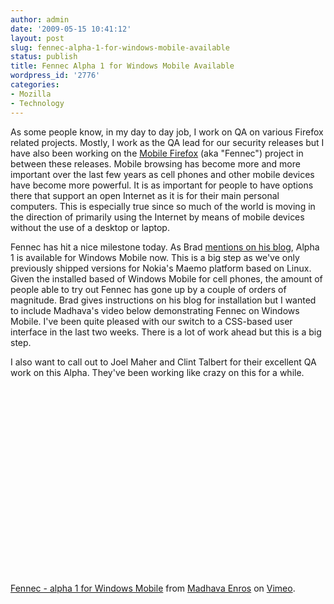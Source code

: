 ```yaml
---
author: admin
date: '2009-05-15 10:41:12'
layout: post
slug: fennec-alpha-1-for-windows-mobile-available
status: publish
title: Fennec Alpha 1 for Windows Mobile Available
wordpress_id: '2776'
categories:
- Mozilla
- Technology
---
```

As some people know, in my day to day job, I work on QA on various Firefox related projects. Mostly, I work as the QA lead for our security releases but I have also been working on the <a href="http://wiki.mozilla.org/Mobile">Mobile Firefox</a> (aka "Fennec") project in between these releases. Mobile browsing has become more and more important over the last few years as cell phones and other mobile devices have become more powerful. It is as important for people to have options there that support an open Internet as it is for their main personal computers. This is especially true since so much of the world is moving in the direction of primarily using the Internet by means of mobile devices without the use of a desktop or laptop.

Fennec has hit a nice milestone today. As Brad <a href="http://blog.mozilla.com/blassey/2009/05/15/fennec-alpha-1-for-windows-mobile/">mentions on his blog</a>, Alpha 1 is available for Windows Mobile now. This is a big step as we've only previously shipped versions for Nokia's Maemo platform based on Linux. Given the installed based of Windows Mobile for cell phones, the amount of people able to try out Fennec has gone up by a couple of orders of magnitude. Brad gives instructions on his blog for installation but I wanted to include Madhava's video below demonstrating Fennec on Windows Mobile. I've been quite pleased with our switch to a CSS-based user interface in the last two weeks. There is a lot of work ahead but this is a big step. 

I also want to call out to Joel Maher and Clint Talbert for their excellent QA work on this Alpha. They've been working like crazy on this for a while.

<lj-embed> <object width="400" height="300"><param name="allowfullscreen" value="true" /><param name="allowscriptaccess" value="always" /><param name="movie" value="http://vimeo.com/moogaloop.swf?clip_id=4554051&amp;server=vimeo.com&amp;show_title=1&amp;show_byline=1&amp;show_portrait=0&amp;color=&amp;fullscreen=1" /><embed src="http://vimeo.com/moogaloop.swf?clip_id=4554051&amp;server=vimeo.com&amp;show_title=1&amp;show_byline=1&amp;show_portrait=0&amp;color=&amp;fullscreen=1" type="application/x-shockwave-flash" allowfullscreen="true" allowscriptaccess="always" width="400" height="300"></embed></object></lj-embed><p><a href="http://vimeo.com/4554051">Fennec - alpha 1 for Windows Mobile</a> from <a href="http://vimeo.com/user672164">Madhava Enros</a> on <a href="http://vimeo.com">Vimeo</a>.</p>
